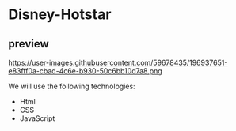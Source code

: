 # Disney-Hotstar
## preview
https://user-images.githubusercontent.com/59678435/196937651-e83fff0a-cbad-4c6e-b930-50c6bb10d7a8.png

We will use the following technologies:

- Html
- CSS
- JavaScript 
